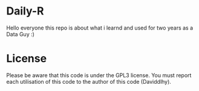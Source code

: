 # Daily-R
Hello everyone this repo is about what i learnd and used for two years as a 
Data Guy :)


# License
Please be aware that this code is under the GPL3 license. You must report each utilisation of this code to the author of this code (Daviddlhy).
